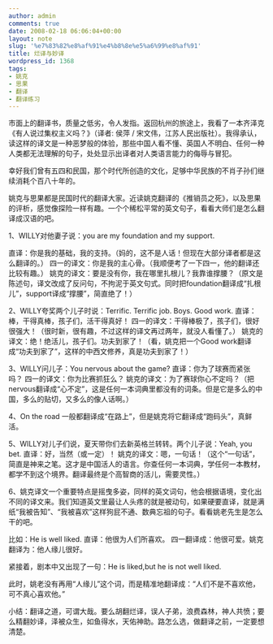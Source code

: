 ```yaml
---
author: admin
comments: true
date: 2008-02-18 06:06:04+00:00
layout: note
slug: '%e7%83%82%e8%af%91%e4%b8%8e%e5%a6%99%e8%af%91'
title: 烂译与妙译
wordpress_id: 1368
tags:
- 姚克
- 思果
- 翻译
- 翻译练习
---
```


市面上的翻译书，质量之低劣，令人发指。返回杭州的旅途上，我看了一本齐泽克《有人说过集权主义吗？》（译者: 侯萍 / 宋文伟，江苏人民出版社）。我得承认，读这样的译文是一种恶梦般的体验，那些中国人看不懂、英国人不明白、任何一种人类都无法理解的句子，处处显示出译者对人类语言能力的侮辱与冒犯。

幸好我们曾有五四和民国，那个时代所创造的文化，足够中华民族的不肖子孙们继续消耗个百八十年的。

姚克与思果都是民国时代的翻译大家。近读姚克翻译的《推销员之死》，以及思果的评析，感觉像探险一样有趣。一个个稀松平常的英文句子，看看大师们是怎么翻译成汉语的吧。

1、WILLY对他妻子说：you are my foundation and my support.

直译：你是我的基础，我的支持。（妈的，这不是人话！但现在大部分译者都是这么翻译的。）
四一的译文：你是我的主心骨。（我顺便考了一下四一，他的翻译还比较有趣。）
姚克的译文：要是没有你，我在哪里扎根儿？我靠谁撑腰？（原文是陈述句，译文改成了反问句，不拘泥于英文句式。同时把foundation翻译成“扎根儿”，support译成“撑腰”，简直绝了！）

2、WILLY夸奖两个儿子时说：Terrific. Terrific job. Boys. Good work.
直译：棒，干得真棒，孩子们，活干得真好！
四一的译文：干得棒极了，孩子们，很好很强大！（很时新，很有趣，不过这样的译文再过两年，就没人看懂了。）
姚克的译文：绝！绝活儿，孩子们。功夫到家了！（看，姚克把一个Good work翻译成“功夫到家了”，这样的中西文修养，真是功夫到家了！）

3、WILLY问儿子：You nervous about the game?
直译：你为了球赛而紧张吗？
四一的译文：你为比赛抓狂么？
姚克的译文：为了赛球你心不定吗？（把nervous翻译成“心不定”，这是任何一本词典里都没有的词条。但是它是多么的中国，多么的贴切，又多么的像人话啊。）

4、On the road 一般都翻译成“在路上”，但是姚克将它翻译成“跑码头”，真鲜活。

5、WILLY对儿子们说，夏天带你们去新英格兰转转。两个儿子说：Yeah, you bet. 
直译：好，当然（或一定）！
姚克的译文：嗯，一句话！（这个“一句话”，简直是神来之笔。这才是中国活人的语言。你查任何一本词典，学任何一本教材，都学不到这个境界。翻译最终是个高智商的活儿，需要灵性。）

6、姚克译文一个重要特点是摇曳多姿，同样的英文词句，他会根据语境，变化出不同的译文来。我们知道英文里最让人头疼的就是被动句，如果硬要直译，就是满纸“我被告知”、“我被喜欢”这样狗屁不通、数典忘祖的句子。看看姚老先生是怎么干的吧。

比如：He is well liked. 直译：他很为人们所喜欢。 四一翻译成：他很可爱。姚克翻译为：他人缘儿很好。

紧接着，剧本中又出现了一句：He is liked,but he is not well liked.

此时，姚老没有再用“人缘儿”这个词，而是精准地翻译成：“人们不是不喜欢他，可不真心喜欢他。”

小结：翻译之道，可谓大哉。要么胡翻烂译，误人子弟，浪费森林，神人共愤；要么精翻妙译，泽被众生，如鱼得水，天佑神助。路怎么选，做翻译之前，一定要想清楚。
